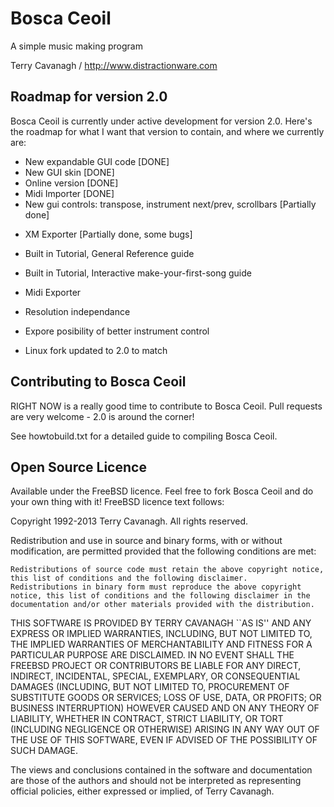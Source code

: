 # Bosca Ceoil

A simple music making program

Terry Cavanagh / http://www.distractionware.com

## Roadmap for version 2.0

Bosca Ceoil is currently under active development for version 2.0. Here's the roadmap for what I want that version to contain, and where we currently are:

 * New expandable GUI code [DONE]
 * New GUI skin [DONE]
 * Online version [DONE]
 * Midi Importer [DONE]
 * New gui controls: transpose, instrument next/prev, scrollbars [Partially done]
 - XM Exporter [Partially done, some bugs]
 
 - Built in Tutorial, General Reference guide
 - Built in Tutorial, Interactive make-your-first-song guide
 - Midi Exporter
 - Resolution independance
 - Expore posibility of better instrument control
 - Linux fork updated to 2.0 to match
 
## Contributing to Bosca Ceoil

RIGHT NOW is a really good time to contribute to Bosca Ceoil. Pull requests are very welcome - 2.0 is around the corner!

See howtobuild.txt for a detailed guide to compiling Bosca Ceoil.

## Open Source Licence

Available under the FreeBSD licence. Feel free to fork Bosca Ceoil and do your own thing with it! FreeBSD licence text follows:

Copyright 1992-2013 Terry Cavanagh. All rights reserved.

Redistribution and use in source and binary forms, with or without modification, are permitted provided that the following conditions are met:

    Redistributions of source code must retain the above copyright notice, this list of conditions and the following disclaimer.
    Redistributions in binary form must reproduce the above copyright notice, this list of conditions and the following disclaimer in the documentation and/or other materials provided with the distribution.

THIS SOFTWARE IS PROVIDED BY TERRY CAVANAGH ``AS IS'' AND ANY EXPRESS OR IMPLIED WARRANTIES, INCLUDING, BUT NOT LIMITED TO, THE IMPLIED WARRANTIES OF MERCHANTABILITY AND FITNESS FOR A PARTICULAR PURPOSE ARE DISCLAIMED. IN NO EVENT SHALL THE FREEBSD PROJECT OR CONTRIBUTORS BE LIABLE FOR ANY DIRECT, INDIRECT, INCIDENTAL, SPECIAL, EXEMPLARY, OR CONSEQUENTIAL DAMAGES (INCLUDING, BUT NOT LIMITED TO, PROCUREMENT OF SUBSTITUTE GOODS OR SERVICES; LOSS OF USE, DATA, OR PROFITS; OR BUSINESS INTERRUPTION) HOWEVER CAUSED AND ON ANY THEORY OF LIABILITY, WHETHER IN CONTRACT, STRICT LIABILITY, OR TORT (INCLUDING NEGLIGENCE OR OTHERWISE) ARISING IN ANY WAY OUT OF THE USE OF THIS SOFTWARE, EVEN IF ADVISED OF THE POSSIBILITY OF SUCH DAMAGE.

The views and conclusions contained in the software and documentation are those of the authors and should not be interpreted as representing official policies, either expressed or implied, of Terry Cavanagh.
